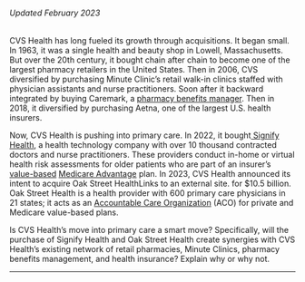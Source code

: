 ###### Updated February 2023

CVS Health has long fueled its growth through acquisitions. It began small. In 1963, it was a single health and beauty shop in Lowell, Massachusetts. But over the 20th century, it bought chain after chain to become one of the largest pharmacy retailers in the United States. Then in 2006, CVS diversified by purchasing Minute Clinic’s retail walk-in clinics staffed with physician assistants and nurse practitioners. Soon after it backward integrated by buying Caremark, a [pharmacy benefits manager](https://www.youtube.com/watch?v=P21Zb_OySIg). Then in 2018, it diversified by purchasing Aetna, one of the largest U.S. health insurers.

Now, CVS Health is pushing into primary care. In 2022, it bought[ Signify Health](https://www.sec.gov/ix?doc=/Archives/edgar/data/1828182/000182818223000004/sgfy-20221231.htm), a health technology company with over 10 thousand contracted doctors and nurse practitioners. These providers conduct in-home or virtual health risk assessments for older patients who are part of an insurer’s [value-based](https://www.insiderintelligence.com/insights/value-based-care-pay-for-performance-healthcare-model) [Medicare Advantage](https://www.medicare.gov/sign-upchange-plans/types-of-medicare-health-plans/medicare-advantage-plans) plan. In 2023, CVS Health announced its intent to acquire Oak Street HealthLinks to an external site. for $10.5 billion. Oak Street Health is a health provider with 600 primary care physicians in 21 states; it acts as an [Accountable Care Organization](https://www.medicare.gov/manage-your-health/coordinating-your-care/accountable-care-organizations) (ACO) for private and Medicare value-based plans.

Is CVS Health’s move into primary care a smart move? Specifically, will the purchase of Signify Health and Oak Street Health create synergies with CVS Health’s existing network of retail pharmacies, Minute Clinics, pharmacy benefits management, and health insurance? Explain why or why not.

---